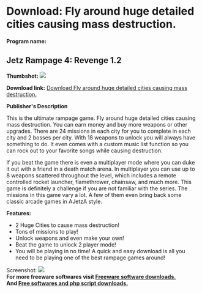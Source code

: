 # Download: Fly around huge detailed cities causing mass destruction.

**Program name:**

## Jetz Rampage 4: Revenge 1.2

  
**Thumbshot:** ![](http://www.freewarefiles.com/screenshot/jetzrampage_md.gif)   
  
**Download link:** [Download Fly around huge detailed cities causing mass destruction.](http://freesoftwares.boysofts.com/Jetz-Rampage-Revenge_program_14154.html)  
  


**Publisher's Description**  
  


This is the ultimate rampage game. Fly around huge detailed cities causing mass destruction. You can earn money and buy more weapons or other upgrades. There are 24 missions in each city for you to complete in each city and 2 bosses per city. With 18 weapons to unlock you will always have something to do. It even comes with a custom music list function so you can rock out to your favorite songs while causing destruction. 

If you beat the game there is even a multiplayer mode where you can duke it out with a friend in a death match arena. In multiplayer you can use up to 8 weapons scattered throughout the level, which includes a remote controlled rocket launcher, flamethrower, chainsaw, and much more. This game is definitely a challenge if you are not familiar with the series. The missions in this game vary a lot. A few of them even bring back some classic arcade games in AJetzA style. 

**Features:**

  * 2 Huge Cities to cause mass destruction! 
  * Tons of missions to play! 
  * Unlock weapons and even make your own! 
  * Beat the game to unlock 2 player mode! 
  * You will be playing in no time! A quick and easy download is all you need to be playing one of the best rampage games around! 

  
  
Screenshot: ![](http://www.freewarefiles.com/screenshot/jetzrampage.gif)   
**For more freeware softwares visit [Freeware software downloads.](http://freesoftwares.boysofts.com/)**   
**And [Free softwares and php script downloads.](http://www.boysofts.com/)**
